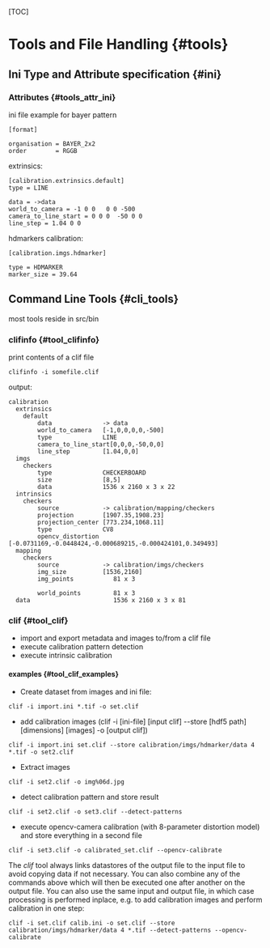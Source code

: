 [TOC]

# Tools and File Handling {#tools}


## Ini Type and Attribute specification {#ini}


### Attributes  {#tools_attr_ini}

ini file example for bayer pattern
~~~~~~~~~~~~~
[format]

organisation = BAYER_2x2
order        = RGGB
~~~~~~~~~~~~~

extrinsics:
~~~~~~~~~~~~~
[calibration.extrinsics.default]
type = LINE

data = ->data
world_to_camera = -1 0 0   0 0 -500
camera_to_line_start = 0 0 0  -50 0 0
line_step = 1.04 0 0
~~~~~~~~~~~~~

hdmarkers calibration:
~~~~~~~~~~~~~
[calibration.imgs.hdmarker]

type = HDMARKER
marker_size = 39.64
~~~~~~~~~~~~~


## Command Line Tools {#cli_tools}

most tools reside in src/bin

### clifinfo {#tool_clifinfo}

print contents of a clif file

~~~~~~~~~~~~~
clifinfo -i somefile.clif
~~~~~~~~~~~~~
output:
~~~~~~~~~~~~~
calibration
  extrinsics              
    default              
        data              -> data
        world_to_camera   [-1,0,0,0,0,-500]
        type              LINE
        camera_to_line_start[0,0,0,-50,0,0]
        line_step         [1.04,0,0]
  imgs                    
    checkers             
        type              CHECKERBOARD
        size              [8,5]
        data              1536 x 2160 x 3 x 22
  intrinsics              
    checkers             
        source            -> calibration/mapping/checkers
        projection        [1907.35,1908.23]
        projection_center [773.234,1068.11]
        type              CV8
        opencv_distortion [-0.0731169,-0.0448424,-0.000689215,-0.000424101,0.349493]
  mapping                 
    checkers             
        source            -> calibration/imgs/checkers
        img_size          [1536,2160]
        img_points           81 x 3

        world_points         81 x 3
  data                       1536 x 2160 x 3 x 81
~~~~~~~~~~~~~


### clif {#tool_clif}

- import and export metadata and images to/from a clif file
- execute calibration pattern detection
- execute intrinsic calibration


#### examples  {#tool_clif_examples}

- Create dataset from images and ini file:
~~~~~~~~~~~~~
clif -i import.ini *.tif -o set.clif
~~~~~~~~~~~~~

- add calibration images (clif -i [ini-file] [input clif] --store [hdf5 path] [dimensions] [images] -o [output clif])
~~~~~~~~~~~~~
clif -i import.ini set.clif --store calibration/imgs/hdmarker/data 4 *.tif -o set2.clif
~~~~~~~~~~~~~

- Extract images
~~~~~~~~~~~~~
clif -i set2.clif -o img%06d.jpg
~~~~~~~~~~~~~

- detect calibration pattern and store result
~~~~~~~~~~~~~
clif -i set2.clif -o set3.clif --detect-patterns
~~~~~~~~~~~~~

- execute opencv-camera calibration (with 8-parameter distortion model) and store everything in a second file
~~~~~~~~~~~~~
clif -i set3.clif -o calibrated_set.clif --opencv-calibrate
~~~~~~~~~~~~~

The *clif* tool always links datastores of the output file to the input file to avoid copying data if not necessary. You can also combine any of the commands above which will then be executed one after another on the output file. You can also use the same input and output file, in which case processing is performed inplace, e.g. to add calibration images and perform calibration in one step:
~~~~~~~~~~~~~
clif -i set.clif calib.ini -o set.clif --store calibration/imgs/hdmarker/data 4 *.tif --detect-patterns --opencv-calibrate
~~~~~~~~~~~~~
